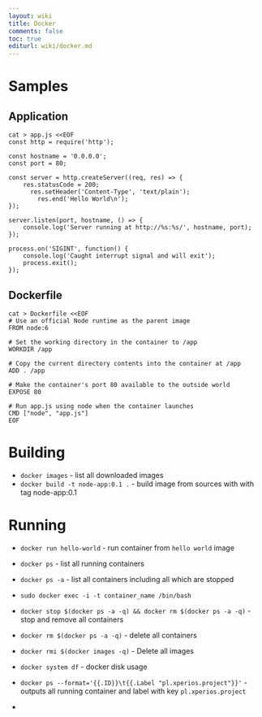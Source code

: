 ```yaml
---
layout: wiki
title: Docker
comments: false
toc: true
editurl: wiki/docker.md
---
```


# Samples

## Application

```
cat > app.js <<EOF
const http = require('http');

const hostname = '0.0.0.0';
const port = 80;

const server = http.createServer((req, res) => {
    res.statusCode = 200;
      res.setHeader('Content-Type', 'text/plain');
        res.end('Hello World\n');
});

server.listen(port, hostname, () => {
    console.log('Server running at http://%s:%s/', hostname, port);
});

process.on('SIGINT', function() {
    console.log('Caught interrupt signal and will exit');
    process.exit();
});
```

## Dockerfile

```
cat > Dockerfile <<EOF
# Use an official Node runtime as the parent image
FROM node:6

# Set the working directory in the container to /app
WORKDIR /app

# Copy the current directory contents into the container at /app
ADD . /app

# Make the container's port 80 available to the outside world
EXPOSE 80

# Run app.js using node when the container launches
CMD ["node", "app.js"]
EOF
```

# Building
* `docker images` - list all downloaded images
* `docker build -t node-app:0.1 .` - build image from sources with with tag node-app:0.1
 
# Running
* `docker run hello-world` - run container from `hello world` image
* `docker ps` - list all running containers
* `docker ps -a` - list all containers including all which are stopped

* `sudo docker exec -i -t container_name /bin/bash`
* `docker stop $(docker ps -a -q) && docker rm $(docker ps -a -q)` - stop and remove all containers
* `docker rm $(docker ps -a -q)` - delete all containers
* `docker rmi $(docker images -q)` - Delete all images
* `docker system df` - docker disk usage
* `docker ps --format='{{.ID}}\t{{.Label "pl.xperios.project"}}'` - outputs all running container and label with key `pl.xperios.project`
* 
